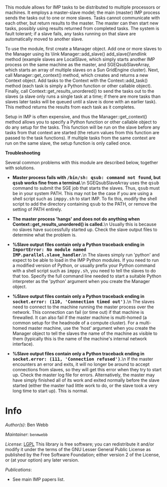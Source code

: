 This module allows for IMP tasks to be distributed to multiple processors
or machines. It employs a master-slave model; the main (master) IMP process
sends the tasks out to one or more slaves. Tasks cannot communicate with each
other, but return results to the master. The master can then start new tasks,
possibly using results returned from completed tasks. The system is fault
tolerant; if a slave fails, any tasks running on that slave are automatically
moved to another slave.

To use the module, first create a Manager object. Add one or
more slaves to the Manager using its
\link Manager::add_slave() add_slave()\endlink method (example slaves are
LocalSlave, which simply starts another IMP process on the
same machine as the master, and SGEQsubSlaveArray, which starts
an array of multiple slaves on a Sun GridEngine cluster). Next, call
Manager::get_context() method, which creates and returns a new Context object.
Add tasks to the Context with the Context::add_task() method (each task is
simply a Python function or other callable object). Finally, call
Context::get_results_unordered() to
send the tasks out to the slaves (a slave only runs a single task at a time;
if there are more tasks than slaves later tasks will be queued until a slave
is done with an earlier task). This method returns the results from each task
as it completes.

Setup in IMP is often expensive, and thus the Manager::get_context() method
allows you to specify a Python function or other callable object to do any
setup for the tasks. This function will be run on the slave before any tasks
from that context are started (the return values from this function are
passed to the task functions). If multiple tasks from the same context are
run on the same slave, the setup function is only called once.

<b>Troubleshooting</b>

Several common problems with this module are described below, together with
solutions.

 - <b>Master process fails with <tt>/bin/sh: qsub: command not found</tt>,
   but <tt>qsub</tt> works fine from a terminal.</b>\n
   SGEQsubSlaveArray uses the <tt>qsub</tt> command to submit the SGE job that
   starts the slaves. Thus, <tt>qsub</tt> must be in your system PATH. This may
   not be the case if you are using a shell script such as <tt>imppy.sh</tt>
   to start IMP. To fix this, modify the shell script to add the directory
   containing <tt>qsub</tt> to the PATH, or remove the setting of PATH entirely.

 - <b>The master process 'hangs' and does not do anything when
   Context::get_results_unordered() is called.</b>\n
   Usually this is because no slaves have successfully started up. Check the
   slave output files to determine what the problem is.

 - <b>%Slave output files contain only a Python traceback ending in
   <tt>ImportError: No module named IMP.parallel.slave_handler</tt>.</b>\n
   The slaves simply run 'python' and expect to be able to load in the IMP
   Python modules. If you need to run a modified version of Python, or usually
   prefix your Python command with a shell script such as <tt>imppy.sh</tt>,
   you need to tell the slaves to do that too. Specify the full command line
   needed to start a suitable Python interpreter as the 'python' argument when
   you create the Manager object.

 - <b>%Slave output files contain only a Python traceback ending in
   <tt>socket.error: (110, 'Connection timed out')</tt>.</b>\n
   The slaves need to connect to the machine running the master process
   over the network. This connection can fail (or time out) if that machine
   is firewalled. It can also fail if the master machine is multi-homed (a
   common setup for the headnode of a compute cluster). For a multi-homed
   master machine, use the 'host' argument when you create the Manager object
   to tell the slaves the name of the machine as visible to them (typically
   this is the name of the machine's internal network interface).

 - <b>%Slave output files contain only a Python traceback ending in
   <tt>socket.error: (111, 'Connection refused')</tt>.</b>\n
   If the master encounters an error and exits, it will no longer be around
   to accept connections from slaves, so they will get this error when they
   try to start up. Check the master log file for errors. Alternatively, the
   master may have simply finished all of its work and exited normally before
   the slave started (either the master had little work to do, or the slave
   took a very long time to start up). This is normal.

# Info

_Author(s)_: Ben Webb

_Maintainer_: `benmwebb`

_License_: [LGPL](http://www.gnu.org/licenses/old-licenses/lgpl-2.1.html)
This library is free software; you can redistribute it and/or
modify it under the terms of the GNU Lesser General Public
License as published by the Free Software Foundation; either
version 2 of the License, or (at your option) any later version.

_Publications_:
 - See main IMP papers list.
